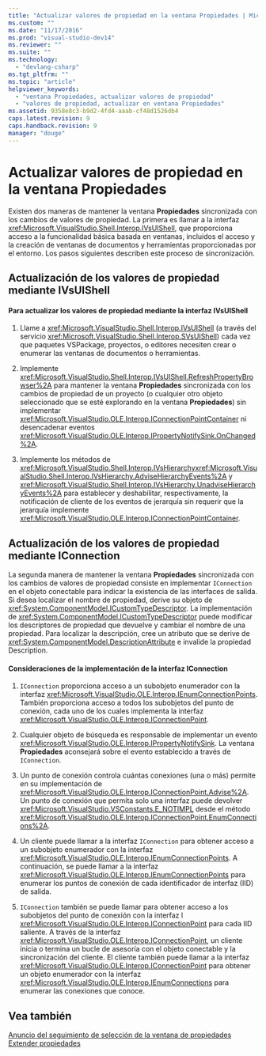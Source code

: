 ```yaml
---
title: "Actualizar valores de propiedad en la ventana Propiedades | Microsoft Docs"
ms.custom: ""
ms.date: "11/17/2016"
ms.prod: "visual-studio-dev14"
ms.reviewer: ""
ms.suite: ""
ms.technology: 
  - "devlang-csharp"
ms.tgt_pltfrm: ""
ms.topic: "article"
helpviewer_keywords: 
  - "ventana Propiedades, actualizar valores de propiedad"
  - "valores de propiedad, actualizar en ventana Propiedades"
ms.assetid: 9358e8c3-b9d2-4fd4-aaab-cf48d1526db4
caps.latest.revision: 9
caps.handback.revision: 9
manager: "douge"
---
```

# Actualizar valores de propiedad en la ventana Propiedades
Existen dos maneras de mantener la ventana **Propiedades** sincronizada con los cambios de valores de propiedad. La primera es llamar a la interfaz <xref:Microsoft.VisualStudio.Shell.Interop.IVsUIShell>, que proporciona acceso a la funcionalidad básica basada en ventanas, incluidos el acceso y la creación de ventanas de documentos y herramientas proporcionadas por el entorno. Los pasos siguientes describen este proceso de sincronización.  
  
## Actualización de los valores de propiedad mediante IVsUIShell  
  
#### Para actualizar los valores de propiedad mediante la interfaz IVsUIShell  
  
1.  Llame a <xref:Microsoft.VisualStudio.Shell.Interop.IVsUIShell> \(a través del servicio <xref:Microsoft.VisualStudio.Shell.Interop.SVsUIShell>\) cada vez que paquetes VSPackage, proyectos, o editores necesiten crear o enumerar las ventanas de documentos o herramientas.  
  
2.  Implemente <xref:Microsoft.VisualStudio.Shell.Interop.IVsUIShell.RefreshPropertyBrowser%2A> para mantener la ventana **Propiedades** sincronizada con los cambios de propiedad de un proyecto \(o cualquier otro objeto seleccionado que se esté explorando en la ventana **Propiedades**\) sin implementar <xref:Microsoft.VisualStudio.OLE.Interop.IConnectionPointContainer> ni desencadenar eventos <xref:Microsoft.VisualStudio.OLE.Interop.IPropertyNotifySink.OnChanged%2A>.  
  
3.  Implemente los métodos de <xref:Microsoft.VisualStudio.Shell.Interop.IVsHierarchy><xref:Microsoft.VisualStudio.Shell.Interop.IVsHierarchy.AdviseHierarchyEvents%2A> y <xref:Microsoft.VisualStudio.Shell.Interop.IVsHierarchy.UnadviseHierarchyEvents%2A> para establecer y deshabilitar, respectivamente, la notificación de cliente de los eventos de jerarquía sin requerir que la jerarquía implemente <xref:Microsoft.VisualStudio.OLE.Interop.IConnectionPointContainer>.  
  
## Actualización de los valores de propiedad mediante IConnection  
 La segunda manera de mantener la ventana **Propiedades** sincronizada con los cambios de valores de propiedad consiste en implementar `IConnection` en el objeto conectable para indicar la existencia de las interfaces de salida. Si desea localizar el nombre de propiedad, derive su objeto de <xref:System.ComponentModel.ICustomTypeDescriptor>. La implementación de <xref:System.ComponentModel.ICustomTypeDescriptor> puede modificar los descriptores de propiedad que devuelve y cambiar el nombre de una propiedad. Para localizar la descripción, cree un atributo que se derive de <xref:System.ComponentModel.DescriptionAttribute> e invalide la propiedad Description.  
  
#### Consideraciones de la implementación de la interfaz IConnection  
  
1.  `IConnection` proporciona acceso a un subobjeto enumerador con la interfaz <xref:Microsoft.VisualStudio.OLE.Interop.IEnumConnectionPoints>. También proporciona acceso a todos los subobjetos del punto de conexión, cada uno de los cuales implementa la interfaz <xref:Microsoft.VisualStudio.OLE.Interop.IConnectionPoint>.  
  
2.  Cualquier objeto de búsqueda es responsable de implementar un evento <xref:Microsoft.VisualStudio.OLE.Interop.IPropertyNotifySink>. La ventana **Propiedades** aconsejará sobre el evento establecido a través de `IConnection`.  
  
3.  Un punto de conexión controla cuántas conexiones \(una o más\) permite en su implementación de <xref:Microsoft.VisualStudio.OLE.Interop.IConnectionPoint.Advise%2A>. Un punto de conexión que permita solo una interfaz puede devolver <xref:Microsoft.VisualStudio.VSConstants.E_NOTIMPL> desde el método <xref:Microsoft.VisualStudio.OLE.Interop.IConnectionPoint.EnumConnections%2A>.  
  
4.  Un cliente puede llamar a la interfaz `IConnection` para obtener acceso a un subobjeto enumerador con la interfaz <xref:Microsoft.VisualStudio.OLE.Interop.IEnumConnectionPoints>. A continuación, se puede llamar a la interfaz <xref:Microsoft.VisualStudio.OLE.Interop.IEnumConnectionPoints> para enumerar los puntos de conexión de cada identificador de interfaz \(IID\) de salida.  
  
5.  `IConnection` también se puede llamar para obtener acceso a los subobjetos del punto de conexión con la interfaz l <xref:Microsoft.VisualStudio.OLE.Interop.IConnectionPoint> para cada IID saliente. A través de la interfaz <xref:Microsoft.VisualStudio.OLE.Interop.IConnectionPoint>, un cliente inicia o termina un bucle de asesoría con el objeto conectable y la sincronización del cliente. El cliente también puede llamar a la interfaz <xref:Microsoft.VisualStudio.OLE.Interop.IConnectionPoint> para obtener un objeto enumerador con la interfaz <xref:Microsoft.VisualStudio.OLE.Interop.IEnumConnections> para enumerar las conexiones que conoce.  
  
## Vea también  
 [Anuncio del seguimiento de selección de la ventana de propiedades](../misc/announcing-property-window-selection-tracking.md)   
 [Extender propiedades](../extensibility/internals/extending-properties.md)